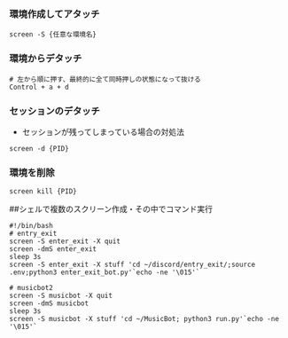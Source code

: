 ### 環境作成してアタッチ
```
screen -S {任意な環境名}
```

### 環境からデタッチ
```
# 左から順に押す、最終的に全て同時押しの状態になって抜ける
Control + a + d
```

### セッションのデタッチ
- セッションが残ってしまっている場合の対処法
```
screen -d {PID}
```

### 環境を削除
```
screen kill {PID}
```

##シェルで複数のスクリーン作成・その中でコマンド実行
```
#!/bin/bash
# entry_exit
screen -S enter_exit -X quit
screen -dmS enter_exit
sleep 3s
screen -S enter_exit -X stuff 'cd ~/discord/entry_exit/;source .env;python3 enter_exit_bot.py'`echo -ne '\015'`

# musicbot2
screen -S musicbot -X quit
screen -dmS musicbot
sleep 3s
screen -S musicbot -X stuff 'cd ~/MusicBot; python3 run.py'`echo -ne '\015'`
```
